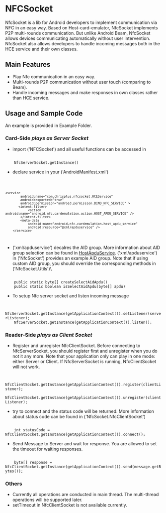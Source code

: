 NFCSocket
=========

NfcSocket is a lib for Android developers to implement communication via NFC in an easy way. Based on Host-card-emulator, NfcSocket implements P2P multi-rounds communication. But unlike Android Beam, NfcSocket allows devices communicating automatically without user intervention. NfcSocket also allows developers to handle incoming messages both in the HCE service and their own classes.

## Main Features

* Play Nfc communication in an easy way.
* Multi-rounds P2P communication without user touch (comparing to Beam).
* Handle incoming messages and make responses in own classes rather than HCE service.

## Usage and Sample Code

An example is provided in Example Folder.

### Card-Side *plays as Server Socket*

* import ('NFCSocket') and all useful functions can be accessed in

<code>
	NfcServerSocket.getInstance()
</code>

* declare service in your ('AndroidManifest.xml')

<code>
	
	<service
            android:name="com.chrisplus.nfcsocket.HCEService"
            android:exported="true"
            android:permission="android.permission.BIND_NFC_SERVICE" >
           <intent-filter>
                <action android:name="android.nfc.cardemulation.action.HOST_APDU_SERVICE" />
            </intent-filter>
            <meta-data
                android:name="android.nfc.cardemulation.host_apdu_service"
                android:resource="@xml/apduservice" />
    	</service>
    
</code>

* ('xml/apduservice') decalres the AID group. More information about AID group selection can be found in [HostApduService](https://developer.android.com/reference/android/nfc/cardemulation/HostApduService.html). ('xml/apduservice') in ('NfcSocket') provides an example AID group. Note that if using custom AID group, you should override the corresponding methods in ('NfcSocket.Utils')\

<code>
	public static byte[] createSelectAidApdu()
	public static boolean isSelectAidApdu(byte[] apdu)
</code>

* To setup Nfc server socket and listen incoming message

<code>
	NfcServerSocket.getInstance(getApplicationContext()).setListener(serverListener);
	NfcServerSocket.getInstance(getApplicationContext()).listen();
</code>

### Reader-Side *plays as Client Socket*

* Register and unregister NfcClientSocket. Before connecting to NfcServerSocket, you should register first and unregister when you do not it any more. Note that your application only can play in one mode: either Server or Client. If NfcServerSocket is running, NfcClientSocket will not work.

<code>
	NfcClientSocket.getInstance(getApplicationContext()).register(clientListener);
	NfcClientSocket.getInstance(getApplicationContext()).unregister(clientListener);
</code>

* try to connect and the status code will be returned. More information about status code can be found in ('NfcSocket.NfcClientSocket')

<code>
	int statusCode = NfcClientSocket.getInstance(getApplicationContext()).connect();
</code>

* Send Message to Server and wait for response. You are allowed to set the timeout for waiting responses.

<code>
	byte[] response = NfcClientSocket.getInstance(getApplicationContext()).send(message.getBytes());
</code>

### Others

* Currently all operations are conducted in main thread. The multi-thread operations will be supported later.
* setTimeout in NfcClientSocket is not available currently.
